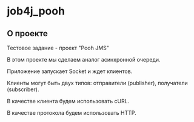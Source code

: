 # job4j_pooh

## О проекте

Тестовое задание - проект "Pooh JMS"

В этом проекте мы сделаем аналог асинхронной очереди.

Приложение запускает Socket и ждет клиентов.

Клиенты могут быть двух типов: отправители (publisher), получатели (subscriber).

В качестве клиента будем использовать cURL.

В качестве протокола будем использовать HTTP. 
